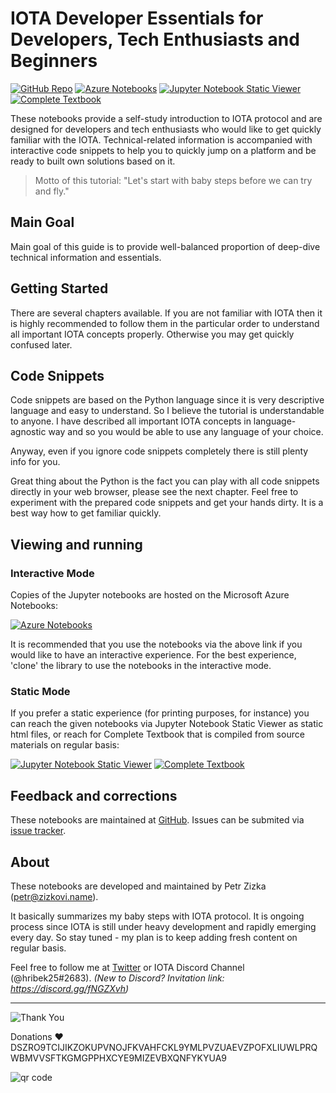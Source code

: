 # IOTA Developer Essentials for Developers, Tech Enthusiasts and Beginners 
[![GitHub Repo](https://raw.githubusercontent.com/Hribek25/IOTA101/master/Graphics/GitHub-Repo-green.png)](https://github.com/Hribek25/IOTA101)
[![Azure Notebooks](https://raw.githubusercontent.com/Hribek25/IOTA101/master/Graphics/launch-azurenb-blue.png)](https://notebooks.azure.com/pzizka/libraries/iota101)
[![Jupyter Notebook Static Viewer](https://raw.githubusercontent.com/Hribek25/IOTA101/master/Graphics/nb-Viewer-orange.png)](https://nbviewer.jupyter.org/github/Hribek25/IOTA101/tree/master/)
[![Complete Textbook](https://raw.githubusercontent.com/Hribek25/IOTA101/master/Graphics/Complete-Textbook-yellow.png)](https://hribek25.github.io/IOTA101/)

These notebooks provide a self-study introduction to IOTA protocol and are designed for developers and tech enthusiasts who would like to get quickly familiar with the IOTA. Technical-related information is accompanied with interactive code snippets to help you to quickly jump on a platform and be ready to built own solutions based on it.

> Motto of this tutorial: "Let's start with baby steps before we can try and fly."

## Main Goal
Main goal of this guide is to provide well-balanced proportion of deep-dive technical information and essentials.

## Getting Started
There are several chapters available. If you are not familiar with IOTA then it is highly recommended to follow them in the particular order to understand all important IOTA concepts properly. Otherwise you may get quickly confused later.

## Code Snippets
Code snippets are based on the Python language since it is very descriptive language and easy to understand. So I believe the tutorial is understandable to anyone. I have described all important IOTA concepts in language-agnostic way and so you would be able to use any language of your choice.

Anyway, even if you ignore code snippets completely there is still plenty info for you. 

Great thing about the Python is the fact you can play with all code snippets directly in your web browser, please see the next chapter. Feel free to experiment with the prepared code snippets and get your hands dirty. It is a best way how to get familiar quickly.

## Viewing and running
### Interactive Mode
Copies of the Jupyter notebooks are hosted on the Microsoft Azure Notebooks:

[![Azure Notebooks](https://raw.githubusercontent.com/Hribek25/IOTA101/master/Graphics/launch-azurenb-blue.png)](https://notebooks.azure.com/pzizka/libraries/iota101)

It is recommended that you use the notebooks via the above link if you would like to have an interactive experience. For the best experience, 'clone' the library to use the notebooks in the interactive mode.

### Static Mode
If you prefer a static experience (for printing purposes, for instance) you can reach the given notebooks via Jupyter Notebook Static Viewer as static html files, or reach for Complete Textbook that is compiled from source materials on regular basis:

[![Jupyter Notebook Static Viewer](https://raw.githubusercontent.com/Hribek25/IOTA101/master/Graphics/nb-Viewer-orange.png)](https://nbviewer.jupyter.org/github/Hribek25/IOTA101/tree/master/)
[![Complete Textbook](https://raw.githubusercontent.com/Hribek25/IOTA101/master/Graphics/Complete-Textbook-yellow.png)](https://hribek25.github.io/IOTA101/)

## Feedback and corrections
These notebooks are maintained at [GitHub](https://github.com/Hribek25/IOTA101).
Issues can be submited via [issue tracker](https://github.com/Hribek25/IOTA101/issues).

## About
These notebooks are developed and maintained by Petr Zizka (petr@zizkovi.name).

It basically summarizes my baby steps with IOTA protocol. It is ongoing process since IOTA is still under heavy development and rapidly emerging every day. So stay tuned - my plan is to keep adding fresh content on regular basis.

Feel free to follow me at [Twitter](https://twitter.com/petrzizka) or IOTA Discord Channel (@hribek25#2683).
*(New to Discord? Invitation link: https://discord.gg/fNGZXvh)*

----
![Thank You](https://raw.githubusercontent.com/Hribek25/IOTA101/master/Graphics/thank-you-lightgrey.png)

Donations ♥ DSZRO9TCIJIKZOKUPVNOJFKVAHFCKL9YMLPVZUAEVZPOFXLIUWLPRQWBMVVSFTKGMGPPHXCYE9MIZEVBXQNFYKYUA9

![qr code](http://api.qrserver.com/v1/create-qr-code/?color=000000&bgcolor=FFFFFF&data=DSZRO9TCIJIKZOKUPVNOJFKVAHFCKL9YMLPVZUAEVZPOFXLIUWLPRQWBMVVSFTKGMGPPHXCYE9MIZEVBXQNFYKYUA9&qzone=1&margin=0&size=120x120&ecc=L)